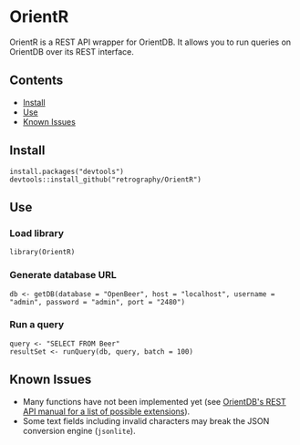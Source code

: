 # OrientR

OrientR is a REST API wrapper for OrientDB. It allows you to run queries on OrientDB over its REST interface.

## Contents

* [Install](#install)
* [Use](#use)
* [Known Issues](#issues)

## <a name="#install"></a> Install

```{r}
install.packages("devtools")
devtools::install_github("retrography/OrientR")
```


## <a name="#use"></a> Use

### Load library
```{r}
library(OrientR)
```

### Generate database URL
```{r}
db <- getDB(database = "OpenBeer", host = "localhost", username = "admin", password = "admin", port = "2480")
```

### Run a query
```{r}
query <- "SELECT FROM Beer"
resultSet <- runQuery(db, query, batch = 100)
```


## <a name="#issues"></a> Known Issues

* Many functions have not been implemented yet (see [OrientDB's REST API manual for a list of possible extensions](http://orientdb.com/docs/1.7.8/orientdb.wiki/OrientDB-REST.html)).
* Some text fields including invalid characters may break the JSON conversion engine (```jsonlite```).


